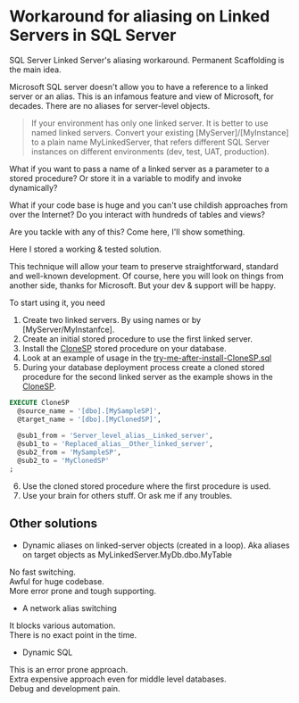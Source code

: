 # Workaround for aliasing on Linked Servers in SQL Server
SQL Server Linked Server's aliasing workaround. Permanent Scaffolding is the main idea.

Microsoft SQL server doesn't allow you to have a reference to a linked server or an alias.
This is an infamous feature and view of Microsoft, for decades. There are no aliases for server-level objects.

> If your environment has only one linked server.
> It is better to use named linked servers. Convert your existing [MyServer]/[MyInstance] to a plain name MyLinkedServer, that refers different SQL Server instances on different environments (dev, test, UAT, production).

What if you want to pass a name of a linked server as a parameter to a stored procedure?
Or store it in a variable to modify and invoke dynamically?

What if your code base is huge and you can't use childish approaches from over the Internet?
Do you interact with hundreds of tables and views?

Are you tackle with any of this? Come here, I'll show something.

Here I stored a working & tested solution.

This technique will allow your team to preserve straightforward, standard and well-known development.
Of course, here you will look on things from another side, thanks for Microsoft.
But your dev & support will be happy.

To start using it, you need
1. Create two linked servers. By using names or by [MyServer/MyInstanfce].
1. Create an initial stored procedure to use the first linked server.
1. Install the [CloneSP](https://github.com/it3xl/linked-server-alias-workaround/blob/master/CloneSP.sql) stored procedure on your database.
1. Look at an example of usage in the [try-me-after-install-CloneSP.sql](https://github.com/it3xl/linked-server-alias-workaround/blob/master/try-me-after-install-CloneSP.sql)
1. During your database deployment process create a cloned stored procedure for the second linked server as the example shows in the [CloneSP](https://github.com/it3xl/linked-server-alias-workaround/blob/master/CloneSP.sql).

```sql
EXECUTE CloneSP
  @source_name = '[dbo].[MySampleSP]',
  @target_name = '[dbo].[MyClonedSP]',
  
  @sub1_from = 'Server_level_alias__Linked_server',
  @sub1_to = 'Replaced_alias__Other_linked_server',
  @sub2_from = 'MySampleSP',
  @sub2_to = 'MyClonedSP'
;
```

6. Use the cloned stored procedure where the first procedure is used.
1. Use your brain for others stuff. Or ask me if any troubles.


## Other solutions

* Dynamic aliases on linked-server objects (created in a loop). Aka aliases on target objects as MyLinkedServer.MyDb.dbo.MyTable

No fast switching.<br/>
Awful for huge codebase.<br/>
More error prone and tough supporting.

* A network alias switching

It blocks various automation.<br/>
There is no exact point in the time.<br/>

* Dynamic SQL

This is an error prone approach.<br/>
Extra expensive approach even for middle level databases.<br/>
Debug and development pain.<br/>
